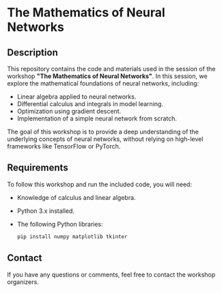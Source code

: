 # The Mathematics of Neural Networks

## Description
This repository contains the code and materials used in the session of the workshop **"The Mathematics of Neural Networks"**. In this session, we explore the mathematical foundations of neural networks, including:

- Linear algebra applied to neural networks.
- Differential calculus and integrals in model learning.
- Optimization using gradient descent.
- Implementation of a simple neural network from scratch.

The goal of this workshop is to provide a deep understanding of the underlying concepts of neural networks, without relying on high-level frameworks like TensorFlow or PyTorch.

## Requirements
To follow this workshop and run the included code, you will need:

- Knowledge of calculus and linear algebra.
- Python 3.x installed.
- The following Python libraries:

  ```bash
  pip install numpy matplotlib tkinter
  ```

## Contact

If you have any questions or comments, feel free to contact the workshop organizers.